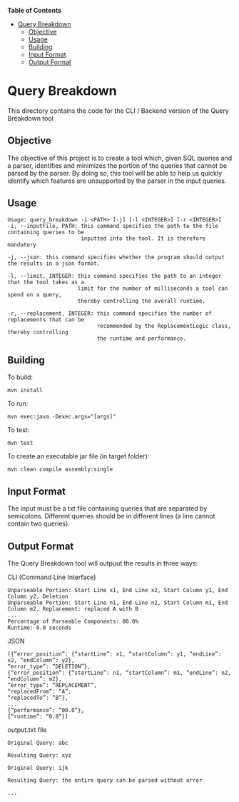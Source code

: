 <!-- START doctoc generated TOC please keep comment here to allow auto update -->
<!-- DON'T EDIT THIS SECTION, INSTEAD RE-RUN doctoc TO UPDATE -->
**Table of Contents**

- [Query Breakdown](#query-breakdown)
  - [Objective](#objective)
  - [Usage](#usage)
  - [Building](#building)
  - [Input Format](#input-format)
  - [Output Format](#output-format)

<!-- END doctoc generated TOC please keep comment here to allow auto update -->

# Query Breakdown
This directory contains the code for the CLI / Backend version of the Query Breakdown tool
## Objective
The objective of this project is to create a tool which, given SQL queries and a parser,
identifies and minimizes the portion of the queries that cannot be parsed by the parser.
By doing so, this tool will be able to help us quickly identify which features are unsupported by
the parser in the input queries.

## Usage
```
Usage: query_breakdown -i <PATH> [-j] [-l <INTEGER>] [-r <INTEGER>]
-i, --inputFile, PATH: this command specifies the path to the file containing queries to be
                       inputted into the tool. It is therefore mandatory

-j, --json: this command specifies whether the program should output the results in a json format.

-l, --limit, INTEGER: this command specifies the path to an integer that the tool takes as a
                      limit for the number of milliseconds a tool can spend on a query,
                      thereby controlling the overall runtime.

-r, --replacement, INTEGER: this command specifies the number of replacements that can be
                            recommended by the ReplacementLogic class, thereby controlling
                            the runtime and performance.
```

## Building
To build:
```
mvn install
```
To run:
```
mvn exec:java -Dexec.args="[args]"
```

To test:
```
mvn test
```
To create an executable jar file (in target folder):
```
mvn clean compile assembly:single
```

## Input Format
The input must be a txt file containing queries that are separated by semicolons. Different queries
should be in different lines (a line cannot contain two queries).

## Output Format
The Query Breakdown tool will outpuut the results in three ways:

CLI (Command Line Interface)
```
Unparseable Portion: Start Line x1, End Line x2, Start Column y1, End Column y2, Deletion
Unparseable Portion: Start Line n1, End Line n2, Start Column m1, End Column m2, Replacement: replaced A with B
...
Percentage of Parseable Components: 00.0%
Runtime: 0.0 seconds
```
JSON
```
[{“error_position”: {“startLine”: x1, “startColumn”: y1, “endLine”: x2, “endColumn”: y2},
“error_type”: “DELETION”},
{“error_position”: {“startLine”: n1, “startColumn”: m1, “endLine”: n2, “endColumn”: m2},
“error_type”: “REPLACEMENT”,
“replacedFrom”: “A”,
“replacedTo”: “B”},
...
{“performance”: “00.0”},
{“runtime”: “0.0”}]
```
output.txt file
```$xslt
Original Query: abc

Resulting Query: xyz

Original Query: ijk

Resulting Query: the entire query can be parsed without error

...
```
